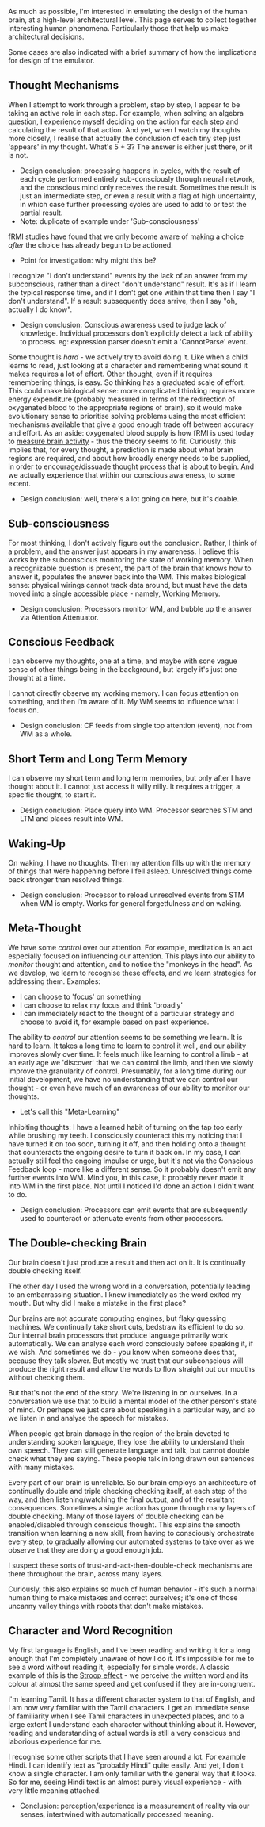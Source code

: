 As much as possible, I'm interested in emulating the design of the human brain, at a high-level architectural level. This page serves to collect together interesting human phenomena. Particularly those that help us make architectural decisions.

Some cases are also indicated with a brief summary of how the implications for design of the emulator.

## Thought Mechanisms
When I attempt to work through a problem, step by step, I appear to be taking an active role in each step.
For example, when solving an algebra question, I experience myself deciding on the action for each step and calculating the result of that action. And yet, when I watch my thoughts more closely, I realise that actually the conclusion of each tiny step just 'appears' in my thought. What's 5 + 3? The answer is either just there, or it is not.
* Design conclusion: processing happens in cycles, with the result of each cycle performed entirely sub-consciously through neural network, and the conscious mind only receives the result. Sometimes the result is just an intermediate step, or even a result with a flag of high uncertainty, in which case further processing cycles are used to add to or test the partial result.
* Note: duplicate of example under 'Sub-consciousness'

fRMI studies have found that we only become aware of making a choice _after_ the choice has already begun to be actioned.
* Point for investigation: why might this be?

I recognize "I don't understand" events by the lack of an answer from my subconscious, rather than a direct "don't understand" result. It's as if I learn the typical response time, and if I don't get one within that time then I say "I don't understand". If a result subsequently does arrive, then I say "oh, actually I do know".
* Design conclusion: Conscious awareness used to judge lack of knowledge. Individual processors don't explicitly detect a lack of ability to process. eg: expression parser doesn't emit a 'CannotParse' event.

Some thought is _hard_ - we actively try to avoid doing it. Like when a child learns to read, just looking at a character and remembering what sound it makes requires a lot of effort. Other thought, even if it requires remembering things, is easy. So thinking has a graduated scale of effort. This could make biological sense: more complicated thinking requires more energy expenditure (probably measured in terms of the redirection of oxygenated blood to the appropriate regions of brain), so it would make evolutionary sense to prioritise solving problems using the most efficient mechanisms available that give a good enough trade off between accuracy and effort. As an aside: oxygenated blood supply is how fRMI is used today to [measure brain activity](https://en.wikipedia.org/wiki/Functional_magnetic_resonance_imaging) - thus the theory seems to fit. Curiously, this implies that, for every thought, a prediction is made about what brain regions are required, and about how broadly energy needs to be supplied, in order to encourage/dissuade thought process that is about to begin. And we actually experience that within our conscious awareness, to some extent.
* Design conclusion: well, there's a lot going on here, but it's doable.

## Sub-consciousness
For most thinking, I don't actively figure out the conclusion. Rather, I think of a problem, and the answer just appears in my awareness. I believe this works by the subconscious monitoring the state of working memory. When a recognizable question is present, the part of the brain that knows how to answer it, populates the answer back into the WM. This makes biological sense: physical wirings cannot track data around, but must have the data moved into a single accessible place - namely, Working Memory.
* Design conclusion: Processors monitor WM, and bubble up the answer via Attention Attenuator.

## Conscious Feedback
I can observe my thoughts, one at a time, and maybe with sone vague sense of other things being in the background, but largely it's just one thought at a time.

I cannot directly observe my working memory. I can focus attention on something, and then I'm aware of it. My WM seems to influence what I focus on.
* Design conclusion: CF feeds from single top attention (event), not from WM as a whole.

## Short Term and Long Term Memory
I can observe my short term and long term memories, but only after I have thought about it. I cannot just access it willy nilly. It requires a trigger, a specific thought, to start it.
* Design conclusion: Place query into WM. Processor searches STM and LTM and places result into WM.

## Waking-Up
On waking, I have no thoughts. Then my attention fills up with the memory of things that were happening before I fell asleep. Unresolved things come back stronger than resolved things.
* Design conclusion: Processor to reload unresolved events from STM when WM is empty. Works for general forgetfulness and on waking.

## Meta-Thought
We have some _control_ over our attention. For example, meditation is an act especially focused on influencing our attention. This plays into our ability to _monitor_ thought and attention, and to notice the "monkeys in the head". As we develop, we learn to recognise these effects, and we learn strategies for addressing them. Examples:
* I can choose to 'focus' on something
* I can choose to relax my focus and think 'broadly'
* I can immediately react to the thought of a particular strategy and choose to avoid it, for example based on past experience.

The ability to _control_ our attention seems to be something we learn. It is hard to learn. It takes a long time to learn to control it well, and our ability improves slowly over time. It feels much like learning to control a limb - at an early age we 'discover' that we can control the limb, and then we slowly improve the granularity of control. Presumably, for a long time during our initial development, we have no understanding that we can control our thought - or even have much of an awareness of our ability to monitor our thoughts.
* Let's call this "Meta-Learning"

Inhibiting thoughts: I have a learned habit of turning on the tap too early while brushing my teeth. I consciously counteract this my noticing that I have turned it on too soon, turning it off, and then holding onto a thought that counteracts the ongoing desire to turn it back on. In my case, I can actually still feel the ongoing impulse or urge, but it's not via the Conscious Feedback loop - more like a different sense. So it probably doesn't emit any further events into WM. Mind you, in this case, it probably never made it into WM in the first place. Not until I noticed I'd done an action I didn't want to do. 
* Design conclusion: Processors can emit events that are subsequently used to counteract or attenuate events from other processors.

## The Double-checking Brain
Our brain doesn't just produce a result and then act on it. It is continually double checking itself. 

The other day I used the wrong word in a conversation, potentially leading to an embarrassing situation. I knew immediately as the word exited my mouth. But why did I make a mistake in the first place? 

Our brains are not accurate computing engines, but flaky guessing machines. We continually take short cuts, bedstraw its efficient to do so. Our internal brain processors that produce language primarily work automatically. We can analyse each word consciously before speaking it, if we wish. And sometimes we do - you know when someone does that, because they talk slower. But mostly we trust that our subconscious will produce the right result and allow the words to flow straight out our mouths without checking them. 

But that's not the end of the story. We're listening in on ourselves. In a conversation we use that to build a mental model of the other person's state of mind. Or perhaps we just care about speaking in a particular way, and so we listen in and analyse the speech for mistakes. 

When people get brain damage in the region of the brain devoted to understanding spoken language, they lose the ability to understand their own speech. They can still generate language and talk, but cannot double check what they are saying. These people talk in long drawn out sentences with many mistakes.

Every part of our brain is unreliable. So our brain employs an architecture of continually double and triple checking checking itself, at each step of the way, and then listening/watching the final output, and of the resultant consequences. Sometimes a single action has gone through many layers of double checking. Many of those layers of double checking can be enabled/disabled through conscious thought. This explains the smooth transition when learning a new skill, from having to consciously orchestrate every step, to gradually allowing our automated systems to take over as we observe that they are doing a good enough job. 

I suspect these sorts of trust-and-act-then-double-check mechanisms are there throughout the brain, across many layers.

Curiously, this also explains so much of human behavior - it's such a normal human thing to make mistakes and correct ourselves; it's one of those uncanny valley things with robots that don't make mistakes. 

## Character and Word Recognition
My first language is English, and I've been reading and writing it for a long enough that I'm completely unaware of how I do it. It's impossible for me to see a word without reading it, especially for simple words. A classic example of this is the [Stroop effect](https://en.wikipedia.org/wiki/Stroop_effect) - we perceive the written word and its colour at almost the same speed and get confused if they are in-congruent.

I'm learning Tamil. It has a different character system to that of English, and I am now very familiar with the Tamil characters. I get an immediate sense of familiarity when I see Tamil characters in unexpected places, and to a large extent I understand each character without thinking about it. However, reading and understanding of actual words is still a very conscious and laborious experience for me.

I recognise some other scripts that I have seen around a lot. For example Hindi. I can identify text as "probably Hindi" quite easily. And yet, I don't know a single character. I am only familiar with the general way that it looks. So for me, seeing Hindi text is an almost purely visual experience - with very little meaning attached.

* Conclusion: perception/experience is a measurement of reality via our senses, intertwined with automatically processed meaning.